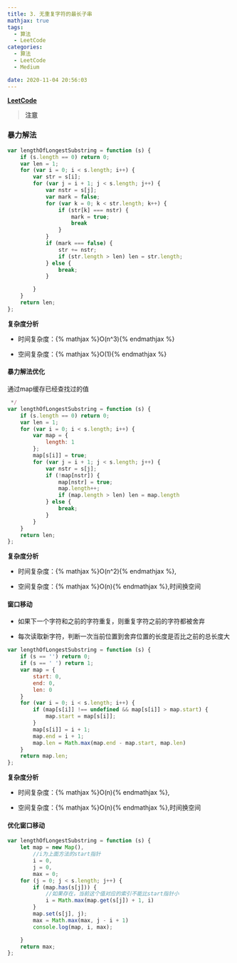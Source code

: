```yaml
---
title: 3. 无重复字符的最长子串
mathjax: true
tags:
  - 算法
  - LeetCode
categories:
  - 算法
  - LeetCode
  - Medium

date: 2020-11-04 20:56:03
---
```


**[LeetCode](https://leetcode-cn.com/problems/longest-substring-without-repeating-characters/)**

> **注意**


### 暴力解法

```javascript
var lengthOfLongestSubstring = function (s) {
    if (s.length == 0) return 0;
    var len = 1;
    for (var i = 0; i < s.length; i++) {
        var str = s[i];
        for (var j = i + 1; j < s.length; j++) {
            var nstr = s[j];
            var mark = false;
            for (var k = 0; k < str.length; k++) {
                if (str[k] === nstr) {
                    mark = true;
                    break
                }
            }
            if (mark === false) {
                str += nstr;
                if (str.length > len) len = str.length;
            } else {
                break;
            }

        }
    }
    return len;
};
```


**复杂度分析**

+ 时间复杂度：{% mathjax %}O(n^3){% endmathjax %}

+ 空间复杂度：{% mathjax %}O(1){% endmathjax %}

#### 暴力解法优化

通过map缓存已经查找过的值

```javascript
 */
var lengthOfLongestSubstring = function (s) {
    if (s.length == 0) return 0;
    var len = 1;
    for (var i = 0; i < s.length; i++) {
        var map = {
            length: 1
        };
        map[s[i]] = true;
        for (var j = i + 1; j < s.length; j++) {
            var nstr = s[j];
            if (!map[nstr]) {
                map[nstr] = true;
                map.length++;
                if (map.length > len) len = map.length
            } else {
                break;
            }
        }
    }
    return len;
};
```


**复杂度分析**

+ 时间复杂度：{% mathjax %}O(n^2){% endmathjax %},

+ 空间复杂度：{% mathjax %}O(n){% endmathjax %},时间换空间


#### 窗口移动

+ 如果下一个字符和之前的字符重复，则重复字符之前的字符都被舍弃

+ 每次读取新字符，判断一次当前位置到舍弃位置的长度是否比之前的总长度大

```javascript
var lengthOfLongestSubstring = function (s) {
    if (s == '') return 0;
    if (s == ' ') return 1;
    var map = {
        start: 0,
        end: 0,
        len: 0
    }
    for (var i = 0; i < s.length; i++) {
        if (map[s[i]] !== undefined && map[s[i]] > map.start) {
            map.start = map[s[i]];
        }
        map[s[i]] = i + 1;
        map.end = i + 1;
        map.len = Math.max(map.end - map.start, map.len)
    }
    return map.len;
};
```


**复杂度分析**

+ 时间复杂度：{% mathjax %}O(n){% endmathjax %},

+ 空间复杂度：{% mathjax %}O(n){% endmathjax %},时间换空间


#### 优化窗口移动

```javascript
var lengthOfLongestSubstring = function (s) {
    let map = new Map(),
        //i为上面方法的start指针
        i = 0,
        j = 0,
        max = 0;
    for (j = 0; j < s.length; j++) {
        if (map.has(s[j])) {
            //如果存在，当前这个值对应的索引不能比start指针小
            i = Math.max(map.get(s[j]) + 1, i)
        }
        map.set(s[j], j);
        max = Math.max(max, j - i + 1)
        console.log(map, i, max);

    }
    return max;
};
```